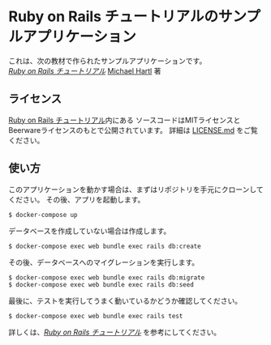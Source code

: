 # Ruby on Rails チュートリアルのサンプルアプリケーション

これは、次の教材で作られたサンプルアプリケーションです。   
[*Ruby on Rails チュートリアル*](https://railstutorial.jp/)
[Michael Hartl](http://www.michaelhartl.com/) 著

## ライセンス

[Ruby on Rails チュートリアル](https://railstutorial.jp/)内にある
ソースコードはMITライセンスとBeerwareライセンスのもとで公開されています。
詳細は [LICENSE.md](LICENSE.md) をご覧ください。

## 使い方

このアプリケーションを動かす場合は、まずはリポジトリを手元にクローンしてください。
その後、アプリを起動します。

```
$ docker-compose up
```

データベースを作成していない場合は作成します。

```
$ docker-compose exec web bundle exec rails db:create
```

その後、データベースへのマイグレーションを実行します。

```
$ docker-compose exec web bundle exec rails db:migrate
$ docker-compose exec web bundle exec rails db:seed
```

最後に、テストを実行してうまく動いているかどうか確認してください。

```
$ docker-compose exec web bundle exec rails test
```

詳しくは、[*Ruby on Rails チュートリアル*](https://railstutorial.jp/)
を参考にしてください。
